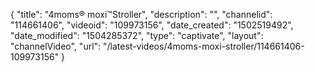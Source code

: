 {
    "title": "4moms&reg; moxi&trade;Stroller",
    "description": "",
    "channelid": "114661406",
    "videoid": "109973156",
    "date_created": "1502519492",
    "date_modified": "1504285372",
    "type": "captivate",
    "layout": "channelVideo",
    "url": "\/latest-videos\/4moms-moxi-stroller\/114661406-109973156"
}